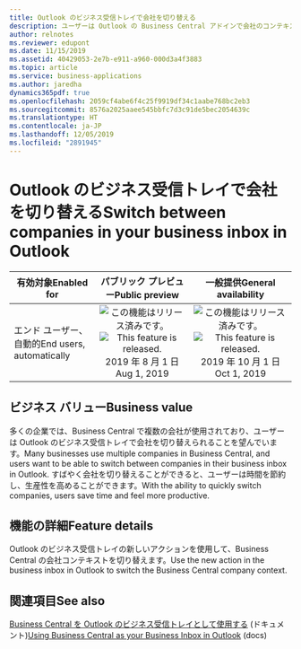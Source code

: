 ```yaml
---
title: Outlook のビジネス受信トレイで会社を切り替える
description: ユーザーは Outlook の Business Central アドインで会社のコンテキストを変更できます。
author: relnotes
ms.reviewer: edupont
ms.date: 11/15/2019
ms.assetid: 40429053-2e7b-e911-a960-000d3a4f3883
ms.topic: article
ms.service: business-applications
ms.author: jaredha
dynamics365pdf: true
ms.openlocfilehash: 2059cf4abe6f4c25f9919df34c1aabe768bc2eb3
ms.sourcegitcommit: 8576a2025aaee545bbfc7d3c91de5bec2054639c
ms.translationtype: HT
ms.contentlocale: ja-JP
ms.lasthandoff: 12/05/2019
ms.locfileid: "2891945"
---
```

# <a name="switch-between-companies-in-your-business-inbox-in-outlook"></a><span data-ttu-id="93f36-103">Outlook のビジネス受信トレイで会社を切り替える</span><span class="sxs-lookup"><span data-stu-id="93f36-103">Switch between companies in your business inbox in Outlook</span></span>


| <span data-ttu-id="93f36-104">有効対象</span><span class="sxs-lookup"><span data-stu-id="93f36-104">Enabled for</span></span>    |  <span data-ttu-id="93f36-105">パブリック プレビュー</span><span class="sxs-lookup"><span data-stu-id="93f36-105">Public preview</span></span> | <span data-ttu-id="93f36-106">一般提供</span><span class="sxs-lookup"><span data-stu-id="93f36-106">General availability</span></span> | 
| ---------- | :----------: |:----------: |
|<span data-ttu-id="93f36-107">エンド ユーザー、自動的</span><span class="sxs-lookup"><span data-stu-id="93f36-107">End users, automatically</span></span>|<span data-ttu-id="93f36-108">![この機能はリリース済みです。](/dynamics365-release-plan/media/green-checkmark.png "この機能はリリース済みです。")</span><span class="sxs-lookup"><span data-stu-id="93f36-108">![This feature is released.](/dynamics365-release-plan/media/green-checkmark.png "This feature is released.")</span></span> <span data-ttu-id="93f36-109">2019 年 8 月 1 日</span><span class="sxs-lookup"><span data-stu-id="93f36-109">Aug 1, 2019</span></span>| <span data-ttu-id="93f36-110">![この機能はリリース済みです。](/dynamics365-release-plan/media/green-checkmark.png "この機能はリリース済みです。")</span><span class="sxs-lookup"><span data-stu-id="93f36-110">![This feature is released.](/dynamics365-release-plan/media/green-checkmark.png "This feature is released.")</span></span> <span data-ttu-id="93f36-111">2019 年 10 月 1 日</span><span class="sxs-lookup"><span data-stu-id="93f36-111">Oct 1, 2019</span></span>|


## <a name="business-value"></a><span data-ttu-id="93f36-112">ビジネス バリュー</span><span class="sxs-lookup"><span data-stu-id="93f36-112">Business value</span></span>
<!-- bv start -->
<span data-ttu-id="93f36-113">多くの企業では、Business Central で複数の会社が使用されており、ユーザーは Outlook のビジネス受信トレイで会社を切り替えられることを望んでいます。</span><span class="sxs-lookup"><span data-stu-id="93f36-113">Many businesses use multiple companies in Business Central, and users want to be able to switch between companies in their business inbox in Outlook.</span></span> <span data-ttu-id="93f36-114">すばやく会社を切り替えることができると、ユーザーは時間を節約し、生産性を高めることができます。</span><span class="sxs-lookup"><span data-stu-id="93f36-114">With the ability to quickly switch companies, users save time and feel more productive.</span></span>
<!-- bv end -->



## <a name="feature-details"></a><span data-ttu-id="93f36-115">機能の詳細</span><span class="sxs-lookup"><span data-stu-id="93f36-115">Feature details</span></span>
<!--feature detail start -->
<span data-ttu-id="93f36-116">Outlook のビジネス受信トレイの新しいアクションを使用して、Business Central の会社コンテキストを切り替えます。</span><span class="sxs-lookup"><span data-stu-id="93f36-116">Use the new action in the business inbox in Outlook to switch the Business Central company context.</span></span>
<!--feature detail end -->










## <a name="see-also"></a><span data-ttu-id="93f36-117">関連項目</span><span class="sxs-lookup"><span data-stu-id="93f36-117">See also</span></span>

<span data-ttu-id="93f36-118">[Business Central を Outlook のビジネス受信トレイとして使用する](https://docs.microsoft.com/dynamics365/business-central/admin-outlook) (ドキュメント)</span><span class="sxs-lookup"><span data-stu-id="93f36-118">[Using Business Central as your Business Inbox in Outlook](https://docs.microsoft.com/dynamics365/business-central/admin-outlook) (docs)</span></span>
